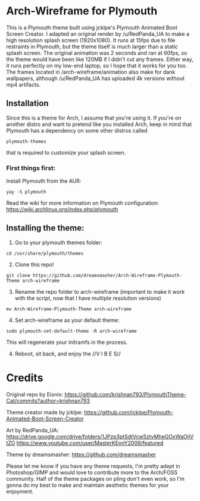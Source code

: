 # Arch-Wireframe for Plymouth

This is a Plymouth theme built using jcklpe's Plymouth Animated Boot Screen Creator. I adapted an original render by /u/RedPanda_UA to make a
high resolution splash screen (1920x1080). It runs at 15fps due to file restraints in Plymouth, but the theme itself is much larger than 
a static splash screen. The original animation was 2 seconds and ran at 60fps, so the theme would have been like 120MB if I didn't cut any frames. Either way, it runs perfectly on my low-end laptop, so I hope that it works for you too. The frames located in /arch-wireframe/animation also make for dank wallpapers, although /u/RedPanda_UA has uploaded 4k versions without mp4 artifacts.

## Installation

Since this is a theme for Arch, I assume that you're using it. If you're on another distro and want to pretend like you installed Arch,
keep in mind that Plymouth has a dependency on some other distros called 

```
plymouth-themes
```

that is required to customize your splash screen. 

### First things first:

Install Plymouth from the AUR:

```
yay -S plymouth
```

Read the wiki for more information on Plymouth configuration:
https://wiki.archlinux.org/index.php/plymouth

## Installing the theme:

1. Go to your plymouth themes folder:

```
cd /usr/share/plymouth/themes
```

2. Clone this repo!

```
git clone https://github.com/dreamsmasher/Arch-Wireframe-Plymouth-Theme arch-wireframe 
```

3. Rename the repo folder to arch-wireframe (important to make it work with the script, now that I have multiple resolution versions)

```
mv Arch-Wireframe-Plymouth-Theme arch-wireframe
```

4. Set arch-wireframe as your default theme:

```
sudo plymouth-set-default-theme -R arch-wireframe
```

This will regenerate your initramfs in the process.

4. Reboot, sit back, and enjoy the //V I B E S//


# Credits
Original repo by Eionix: https://github.com/krishnan793/PlymouthTheme-Cat/commits?author=krishnan793

Theme creator made by jcklpe: https://github.com/jcklpe/Plymouth-Animated-Boot-Screen-Creator

Art by RedPanda_UA: https://drive.google.com/drive/folders/1JPzp3ptSdtVcw5ztvMheGOxWaOjIVtZO
		https://www.youtube.com/user/MasterKEnnY2009/featured

Theme by dreamsmasher: https://github.com/dreamsmasher

Please let me know if you have any theme requests, I'm pretty adept in Photoshop/GIMP and would love to contribute more to the Arch/FOSS community.
Half of the theme packages on pling don't even work, so I'm gonna do my best to make and maintain aesthetic themes for your enjoyment.
